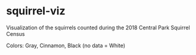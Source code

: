# squirrel-viz
Visualization of the squirrels counted during the 2018 Central Park Squirrel Census


Colors: Gray, Cinnamon, Black (no data = White)
